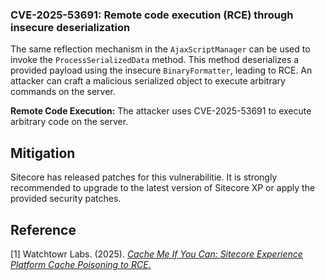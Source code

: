 ### CVE-2025-53691: Remote code execution (RCE) through insecure deserialization

The same reflection mechanism in the `AjaxScriptManager` can be used to invoke the `ProcessSerializedData` method. This method deserializes a provided payload using the insecure `BinaryFormatter`, leading to RCE. An attacker can craft a malicious serialized object to execute arbitrary commands on the server.

**Remote Code Execution:** The attacker uses CVE-2025-53691 to execute arbitrary code on the server.

## Mitigation

Sitecore has released patches for this vulnerabilitie. It is strongly recommended to upgrade to the latest version of Sitecore XP or apply the provided security patches.

## Reference

[1] Watchtowr Labs. (2025). [*Cache Me If You Can: Sitecore Experience Platform Cache Poisoning to RCE*.](https://labs.watchtowr.com/cache-me-if-you-can-sitecore-experience-platform-cache-poisoning-to-rce/)
